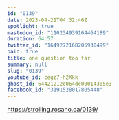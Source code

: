 ```yaml
---
id: "0139"
date: 2023-04-21T04:32:46Z
spotlight: true
mastodon_id: "110234939164464189"
duration: 64:57
twitter_id: "1649272168205930499"
paid: true
title: one question too far
summary: null
slug: "0139"
youtube_id: cegz7-h2Xkk
ghost_id: 64421212c064dc00014305e3
facebook_id: "3191528017805448"
---
```

https://strolling.rosano.ca/0139/
